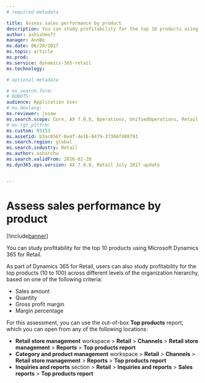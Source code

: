 ```yaml
---
# required metadata

title: Assess sales performance by product
description: You can study profitability for the top 10 products using Microsoft Dynamics 365 for Retail. 
author: ashishmsft
manager: AnnBe
ms.date: 06/20/2017
ms.topic: article
ms.prod: 
ms.service: dynamics-365-retail
ms.technology: 

# optional metadata

# ms.search.form: 
# ROBOTS: 
audience: Application User
# ms.devlang: 
ms.reviewer: josaw
ms.search.scope: Core, AX 7.0.0, Operations, UnifiedOperations, Retail
# ms.tgt_pltfrm: 
ms.custom: 85153
ms.assetid: b3ac056f-0e4f-4e16-8479-37366f488793
ms.search.region: global
ms.search.industry: Retail
ms.author: asharchw
ms.search.validFrom: 2016-02-28
ms.dyn365.ops.version: AX 7.0.0, Retail July 2017 update


---
```


# Assess sales performance by product

[!include[banner](includes/banner.md)]


You can study profitability for the top 10 products using Microsoft Dynamics 365 for Retail. 

As part of Dynamics 365 for Retail, users can also study profitability for the top products (10 to 100) across different levels of the organization hierarchy, based on one of the following criteria:

-   Sales amount
-   Quantity
-   Gross profit margin
-   Margin percentage

For this assessment, you can use the out-of-box **Top products** report, which you can open from any of the following locations:

-   **Retail store management** workspace &gt; **Retail** &gt; **Channels** &gt; **Retail store management** &gt; **Reports** &gt; **Top products report**
-   **Category and product management** workspace &gt; **Retail** &gt; **Channels** &gt; **Retail store management** &gt; **Reports** &gt; **Top products report**
-   **Inquiries and reports** section &gt; **Retail** &gt; **Inquiries and reports** &gt; **Sales reports** &gt; **Top products report**


